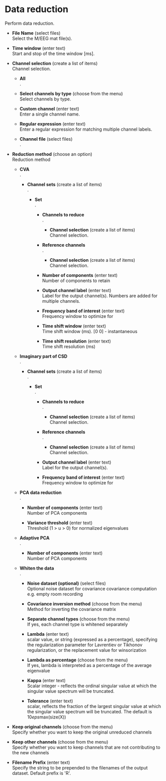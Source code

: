 # Data reduction  
Perform data reduction.

* **File Name** (select files)  
Select the M/EEG mat file(s).

* **Time window** (enter text)  
Start and stop of the time window [ms].

* **Channel selection** (create a list of items)  
Channel selection.

    * **All**   
    .

    * **Select channels by type** (choose from the menu)  
    Select channels by type.

    * **Custom channel** (enter text)  
    Enter a single channel name.

    * **Regular expression** (enter text)  
    Enter a regular expression for matching multiple channel labels.

    * **Channel file** (select files)  
    .

* **Reduction method** (choose an option)  
Reduction method

    * **CVA**   
    .

        * **Channel sets** (create a list of items)  
        .

            * **Set**   
            .

                * **Channels to reduce**   
                .

                    * **Channel selection** (create a list of items)  
                    Channel selection.

                * **Reference channels**   
                .

                    * **Channel selection** (create a list of items)  
                    Channel selection.

                * **Number of components** (enter text)  
                Number of components to retain

                * **Output channel label** (enter text)  
                Label for the output channel(s).
                Numbers are added for multiple channels.

                * **Frequency band of interest** (enter text)  
                Frequency window to optimize for

                * **Time shift window** (enter text)  
                Time shift window (ms). [0 0] - instantaneous

                * **Time shift resolution** (enter text)  
                Time shift resolution (ms)

    * **Imaginary part of CSD**   
    .

        * **Channel sets** (create a list of items)  
        .

            * **Set**   
            .

                * **Channels to reduce**   
                .

                    * **Channel selection** (create a list of items)  
                    Channel selection.

                * **Reference channels**   
                .

                    * **Channel selection** (create a list of items)  
                    Channel selection.

                * **Output channel label** (enter text)  
                Label for the output channel(s).

                * **Frequency band of interest** (enter text)  
                Frequency window to optimize for

    * **PCA data reduction**   
    .

        * **Number of components** (enter text)  
        Number of PCA components

        * **Variance threshold** (enter text)  
        Threshold (1 > u > 0) for normalized eigenvalues

    * **Adaptive PCA**   
    .

        * **Number of components** (enter text)  
        Number of PCA components

    * **Whiten the data**   
    .

        * **Noise dataset (optional)** (select files)  
        Optional noise dataset for covariance covariance computation
        e.g. empty room recording

        * **Covariance inversion method** (choose from the menu)  
        Method for inverting the covariance matrix

        * **Separate channel types** (choose from the menu)  
        If yes, each channel type is whitened separately

        * **Lambda** (enter text)  
        scalar value, or string (expressed as a percentage), specifying
        the regularization parameter for Lavrentiev or Tikhonov
        regularization, or the replacement value for winsorization

        * **Lambda as percentage** (choose from the menu)  
        If yes, lambda is interpreted as a percentage of the average eigenvalue

        * **Kappa** (enter text)  
        Scalar integer - reflects the ordinal singular value at which
        the singular value spectrum will be truncated.

        * **Tolerance** (enter text)  
        scalar, reflects the fraction of the largest singular value
        at which the singular value spectrum will be truncated.
        The default is 10*eps*max(size(X))

* **Keep original channels** (choose from the menu)  
Specify whether you want to keep the original unreduced channels

* **Keep other channels** (choose from the menu)  
Specify whether you want to keep channels that are not contributing to the new channels

* **Filename Prefix** (enter text)  
Specify the string to be prepended to the filenames of the output dataset. Default prefix is 'R'.
